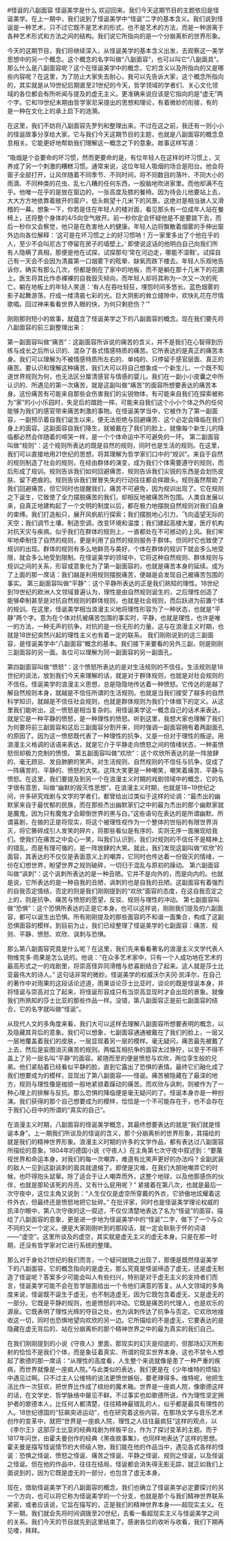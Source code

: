 #怪诞的八副面容 怪诞美学是什么
欢迎回来。我们今天这期节目的主题依旧是怪诞美学。在上一期中，我们说到了怪诞美学中“怪诞”二字的基本含义。我们说到怪诞是一种艺术，只不过它既不是艺术的形式，也不是艺术的方法，而是一种游离于各种艺术形式和方法之间的结构。我们说它所指向的是一个分崩离析的世界形象。

今天的这期节目，我们将继续深入，从怪诞美学的基本含义出发，去观察这一美学思想中的另一个概念。这个概念的名字叫做“八副面容”，也可以叫它“八副面具”。那么什么是八副面容呢？这个在怪诞美学中的概念，它的含义以及所指向的又是哪些内容呢？在这里，为了防止大家失去耐心，我可以先告诉大家，这个概念所指向的，其实就是从19世纪后期直至21世纪的今天，哲学领域的学者们、关心文化领域的各位都会有所听闻与提及的虚无主义。更准确来说应该是它指向的是“虚无”两个字。它和19世纪末期由哲学家尼采提出的思想和理论，有着微妙的衔接，有的是一种在文化上的承上启下的涟漪。

在这里，我们不妨将八副面容先罗列和整理出来。不过在这之前，我还有一则小小的怪诞故事分享给大家。它与我们今天这期节目的主题，也就是八副面容的概念息息相关。它能更好地帮助我们理解这一概念之下的意象。故事这样写道：

“吸烟是个会要命的坏习惯，然而更要命的是，有位年轻人在这样的坏习惯上，又养成了另一个刺激的糟糕习惯。通常来说，这位年轻人吸烟的场合是阳台。他会将窗子全部打开，让风伴随着不同季节、不同时间，将不同数目的落叶、不同大小的雨滴、不同种类的花虫、乱七八糟的任何东西，一股脑地吹进家里。而他却满不在乎。他唯一在乎的是放在窗边的，一张高度及膝的餐椅。因为待会儿他要站上去，大大方方地依靠着敞开的窗户，低头眺望十几米下的风景。这绝对是相当骇人又滑稽的一幕。想象一下，你若是住在年轻人的楼对面，看见那头有一位成年人站在餐椅上，还将整个身体的4/5向空气敞开。前一秒你定会怀疑他是不是要跳下去，而后一秒你又会察觉，他只是在危害他人的健康。年轻人边将飘散着烟雾的手伸出窗外边向各位解释：‘这可是在坏习惯之上的好习惯呐！万一家里多出了个他在乎的人，至少不会叫尼古丁停留在房子的墙壁上。’ 即使说这话的他明白自己向我们所有人隐瞒了真相，那便是他在试探，试探那句‘常在河边走，哪能不湿鞋’。试探自己有一天会不会因为清晨第一口烟雾下的眩晕、缺氧而跌下楼去。年轻人乐观地告诉你，确实有那么几次，但都是倒在了家中的地板，而不是躺在那十几米下的花圃上。医生将其比作赤裸裸的自我毁灭倾向，而年轻人却将其称为一次又一次的死亡。躺在地板上的年轻人笑道：‘有人在吞吐轻狂，埋怨时间多悠长。蓝色烟雾的影子起舞游荡，拧成一缕清晨七彩的光。巨大阴影的耸立缝隙中，欢快礼花在尽情歌唱。回过神来看看世界入眼的快，为何只剩悲伤？’”

刚刚那则短小的故事，就蕴含了怪诞美学之下的八副面容的概念。现在我们要先将八副面容的前三副整理出来：

第一副面容叫做“痛苦”：这副面容所诉说的痛苦的含义，并不是我们在心智得到历练与成长之后所认识的、混杂了各式情感特质的痛苦。它所表达的是真正的痛苦本身。我们可以理解为不被情感特质所左右的、单纯的、只停留于感官层面、真正的痛苦。要认识和理解这种痛苦，我们大可以将自己想象成一个新生儿，一个既不知道世界规则为何，也无法区分厘清感官与情感的婴儿。我们在一副小小皮囊之中所认识的、所遇见的第一次痛苦，就是这副叫做“痛苦”的面容所想要表达的痛苦本身。这份痛苦有可能来自那些会伤害我们的尖锐物体，有可能来自我们在探索被称为“家”的小小乐园时，失足后的踉跄一摔，可能来自我们这个小小个体之外的任何能够为我们的感官带来痛苦刺激的事物。在怪诞美学当中，它被作为了第一副面容，一副预示着自我们诞生以来，便无法拒绝与回避痛苦、这个必定会降临在我们身上的面容。这副面容自我们降生，就被戴在了我们的脸上，就像每个新生儿的降临都必然会伴随着的啼哭一样，是一个个体命运中不可避免的一环。
第二副面容叫做“规则”：这个规则所表达的既是自然的规则，同时也是生活的规则。在这里，我们可以直接地用21世纪的思想，将其理解为哲学家们口中的“规训”。来自于自然的规则制造了社会的规则，在经由群体的演变，成为我们个体需要遵守的规则，而后形成了规训。规则告诉我们如何回避痛苦，规则告诉我们尖锐的东西是会划伤皮肤、留下疤痕的。规则告诉我们冒冒失失的行动往往都会摔跟头。规则虽然帮助了我们回避痛苦，但它同时也提醒我们，痛苦不可避免，因为规训出现了。它在规则之下诞生，它致使了全力摆脱痛苦的我们，却相反地被痛苦所包围。人类自发展以来，自真正地建构起了一个文明的制度以后，都在极力地摆脱自然规则对我们自身的束缚。我们打造船只，展开风帆航行探索；我们摆脱地心引力，飞向遥望无际的天空；我们调节土壤，制造空调，改变环境和温度；我们建起高楼大厦，医疗机构对抗天灾与疾病。似乎我们在群体的规则上，一直都处在不可撼动的上风。我们牢牢地牵制住了自然的规则，更是利用了自然的规则服务于群体。但同时它也致使了规训的出现。群体的规则有多么地鲜亮与美好，个体在群体的规训下就会多么地受限，就会多么地受到限制。在怪诞美学的领域中，它将这种自然规则、群体规则与规训之间的关系，形容或意象化为了第一副面容的，也就是痛苦本身的延续。成为了上面的那一席话：我们越是利用规则摆脱痛苦，便越是会发现自己被痛苦包围的事实。
第三副面容叫做“平静”：这个平静所表达的正是我们熟知的理性。18世纪到19世纪的欧洲人文领域普遍认为，理性是由自然规则诞生的，之后理性创造了能够牵制甚至是对抗自然规则的群体规则，也就是社会规则，而后跃进为前置个体的规训。在这里，怪诞美学相当浪漫主义地将理性形容为了一种状态，也就是“平静”两个字。意为在个体对抗被痛苦包围的事实时，平静，也就是理性，也许是唯一的方法，一种无声的抗争，对抗的是一份无形的力量。这与在浪漫主义时期，也就是18世纪突然兴起的理性主义也有着一定的联系。
我们刚刚说到的这三副面容，是怪诞美学中“八副面容”概念的基本。我们接下来要看的另外三副，则是刚刚三副面容的另一面。各位可以理解为同一副面容的另一副面孔。

第四副面容叫做“愤怒”：这个愤怒所表达的是对生活规则的不信任。生活规则是18世纪的说法，放到我们今天来理解的话，就是对于群体规则，也就是对社会规则的不信任。怪诞美学的浪漫主义思想，总是隐隐地传达着一种愤怒。它传达的是越了解自然规则本身，就越是不信任所谓的生活规则。也就是当我们接受了越多的自然科学知识，就越是不信任社会规则，也就是群体规则为我们个体做下的定义。从这里我们能听出，这一愤怒是相当复杂的。用怪诞美学这一概念自己的话术来表达，就是它是一种平静的愤怒，是一种理性的愤怒。听到这里，我想大家也理解了我们为何要将前三副面容和这后三副面容分割开来，同时强调一副面容拥有着两副面孔的原因了。因为这一愤怒既代表了一种理性的抗争，又是一份对于理性的叛逆。用浪漫主义格调的话语来表达，就是它介于平静走向愤怒之间的情绪状态，一种虽愤怒但却极力克制的愤恨。
第五副面容叫做“欢欣”：这个欢欣所表达的是一阵放肆的、毫无顾忌、发自肺腑的笑声。对生活规则、自然规则的不信任与抗争，促成了一阵痛苦的、平静的、愤怒的大笑。这阵大笑更是一种嘲笑，嘲笑着痛苦、平静与愤怒。在这里，我们要提及到另一个在浪漫主义时期的戏剧领域中的概念，它的名字很有意思，叫做“幽默的毁灭性思想”。在浪漫主义时期，也就是18~19世纪之间，许多研究戏剧与文学的学者们，都曾给出过类似于这样的论调：“最杰出的幽默家来自于最忧郁的民族，而在那些杰出幽默家们之中的最为杰出的那个幽默家就是魔鬼，因为只有魔鬼才会颠倒世界的黑与白。”这些语句在表达的是所谓幽默、所谓喜剧，在做的正是将现实，将这个被理性视作为一个整体的世俗的有限世界消灭，将它撕碎成引人发笑的碎片，将那些看似是有序的、实则无序一面展现给我们。使我们在痛苦之中会心一笑，叫我们认识到，我们对规则的不信任不是精神上的错乱，而是有理可循的，是一阵放肆的大笑。就此，我们发现这副叫做“欢欣”的面容，其表达的不仅仅是表面意义上的嘲弄，它同时也传达着一份毁灭的情绪，一份在幻想世界，盼望世界之规则破碎，一切归于混乱与原初的躁动。
第六副面容叫做“讽刺”：这个讽刺所表达的是一种丑陋。它并不是向外的，而是向内的。也就是说，它所表达的是一种自我的丑陋，讽刺的也是自我的丑陋。这副面容有着强烈的自我否定情结，否定的则是我们刚刚提到的“欢欣”面容的态度，在这自我否定之上的，则是抗争、痛苦与愤怒的愿望，反驳、规则与理性的冲动。
第七副面容叫做“恐惧”：这个恐惧所表达的正是它本身。也可以这样说，刚刚我们提及的六副面容，都可以诞生出恐惧。所有刚刚提及的那些面容的不和谐一面集合，构成了这副恐惧面容的模样。到目前为止，我们已经整理了怪诞美学的七副面容：痛苦、规则、平静、愤怒、欢欣、讽刺与恐惧。

那么第八副面容究竟是什么呢？在这里，我们先来看看著名的浪漫主义文学代表人物维克多·雨果是怎么说的。他说：“在众多艺术家中，只有一个人成功地在艺术的最高形式之一的戏剧里，将崇高怪异同滑稽与悲喜剧结合了起来。这人就是莎士比亚最伟大的诗人。” 这句话非常的微妙。怪诞美学的权威沃尔夫冈·凯泽尔，在自己的著作中对雨果的这段话论述道，雨果谈论莎士比亚时，谈论的既是怪诞本身，并将怪诞与崇高对立了起来，将怪诞形容成只有当崇高显现时才会出现的景象。就像我们所熟知的莎士比亚的那些作品一样。没错，第八副面容正是前七副面容的结合，它的名字就叫做“怪诞”。

从现代人文的多角度来看，我们大可以这样去理解八副面容所想要表明的概念，以及隐藏其背后的意象。我们可以想象，七副面容通通被戴在了我们的脸上，一层又一层地覆盖着我们的皮肤，一层显现着另一层的模样。毫无疑问，痛苦最先被戴了上去，然后是妄图消灭痛苦的规则。两幅互相抗争的面容太过狰狞，以至于不得不盖上了另一层名叫“平静”的面容。紧随而至的便是愤怒与欢欣，两位孪生般的兄弟。他们紧贴着已经看似平静的脸，直到它露出了恐惧的表情。最终它们融化成了我们想要成为的模样，显现出了第八副面容——怪诞。痛苦被隐藏在了最深的地方，规则与理性像是枷锁一般地紧锁着躁动的痛苦。而欢欣与讽刺，则被作为了一种心理上的排解与反抗。那么恐惧的降临便是毫无疑问的了。怪诞本身亦是一种扮演。我们获得的那个自己想要成为的模样，恰恰是一个不可能存在于，也不会存在于我们心目中的所谓的“真实的自己”。

在浪漫主义时期，八副面容的怪诞美学概念，其最终想要表达的就是“我们就是怪诞本身”。上一期我们所谈及的怪诞的含义，那个分崩离析的世界形象，其描绘的就是我们的精神世界形象。浪漫主义时期的许多的文学作品，都有表达过八副面容所描绘的意象。1804年的德国小说《守夜人》在主角第七次守夜中叙述到：“要蔑视世界和命运本身，对我们的每一次嘲弄，难道有比笑声更好的办法吗？全副武装的敌人一见到这副讽刺的面具就退缩了。即使是灾难，在我们大胆地嘲弄它的时候，也吓得抱头鼠窜。除了适合于让人嘲弄而外，这整个地球，以及他那感伤的伙伴，也就是那轮该死的月亮，又有什么屁用呢？” 紧接着在第八次，也就是最后一次守夜中，这位主角又说到：“人生仅仅是虚空所穿戴的外衣，它骄傲地炫耀着这件外衣，但最终还是愤怒地把它扯碎。” 在批评家，同时也是怪诞美学理论权威的凯泽尔眼中，第八次守夜的这一叙述，不仅仅清楚地表达了名为“怪诞”的面容，描绘了八副面容的意象，更是进一步地为怪诞美学中的“怪诞”二字，做下了一个与众不同的又一个定义。便是大家刚刚听到的那段话，就一定会耿耿于怀的词语——“虚空”。这里所谈及的虚空，其实就是虚无主义的虚无本身。只是在那一时期，还没有哲学家对它进行系统的整理。

那么对于身处21世纪的我们而言，一个疑问就随之出现了，那便是既然怪诞美学下的八副面容，它的概念指向的是虚无，那么究竟是怪诞缔造了虚无，还是虚无制造了怪诞呢？答案多少可能会叫人有些扫兴，特别是对于虚无主义的支持者们而言，怪诞美学可能不会在哲学层面给出一个令他们满意的答复。从人文领域的多角度来说，怪诞既不诞生于虚无，也不制造虚无，因为它既包含着虚无，又是虚无的一部分。它既是平静的规则，也是愤怒的冲动。它既是痛苦的代理人，也是欢乐的源泉。它既表明了理性光辉的夺目之处，也为讽刺传达了抗争与否定。它欢欣地接收这一切，同时也恐惧地望向欢欣的另一边。它所描绘的不是虚无，它要表达的是隐藏在虚无背后的、站在分崩离析的那个精神世界之中的最为真实的我们自己。

在我们刚刚提到的小说《守夜人》里面，那现实的幻灭是彻底的，但那场幻灭所影射的恰恰不是我们个体，而是象征着真实、所谓的现实世界本身。这也不禁令人想起了歌德的那一席话：“从理性的高度看，人生整个来说就像是患了一种严重的疾病，而世界就像是一座疯人院。”与此类似的表达，我们更是在《少年维特的烦恼》中遇见过啊。只不过主人公维特的说法更愤世嫉俗，要老辣得多。维特呢，他把生活比作一次狂欢，把世界比作成了缤纷的魔术箱。世界是一座疯人院，像歌德这样的话，在文学史、哲学脉络中屡见不鲜。不过事实也如歌德所说，作为理性坚定拥护者的歌德本人，比任何人都清楚，往往精神最错乱的人，似乎都是最具有理性的人。18世纪德国的“狂飙突进运动”，也在研究着这些内容。在那场文学与音乐艺术创作的变革中，就把“世界是一座疯人院，理性之人往往最疯狂”这样的观点，以《李尔王》这部莎士比亚的经典戏剧为样板平台，作为了探讨变革的主题。而于1817年问世，由霍夫曼创作的经典《黑夜故事集》，也同样地表达了这样的思想。霍夫曼是描写怪诞情节的大师级人物，我们能在他的作品当中，遇见各式各样的怪诞：恐惧之怪诞、愤怒之怪诞、痛苦之怪诞、平静之怪诞、规则之怪诞，以及怪诞之怪诞。但在他的作品中，往往在结局，怪诞都会消失得无影无踪，就正如我们上面说到的，因为它既是虚无的一部分，也包含了虚无本身。

现在，借助怪诞美学下的八副面容的概念，我们也确立了怪诞美学必定要探讨的另一个方向，也可以将它称为怪诞美学的一个分支，也就是那个与我们精神世界联系紧密，或者应该说，它旨在描写的，正是我们的精神世界本身——超现实主义。在下一期，我们就会先将时间调拨至20世纪，去看一看超现实主义与怪诞美学之间的关系。我们今天的节目就先到这里结束了。感谢各位的收听与收看，我们下期再见喽，拜拜。